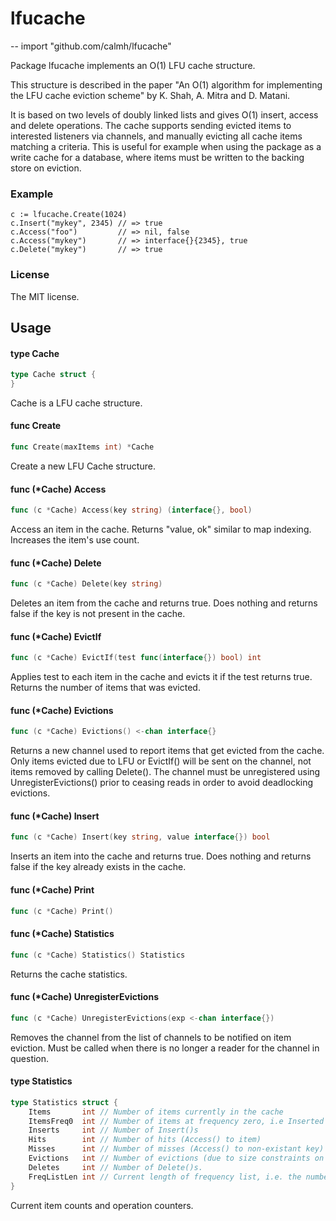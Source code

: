 # lfucache
--
    import "github.com/calmh/lfucache"

Package lfucache implements an O(1) LFU cache structure.

This structure is described in the paper "An O(1) algorithm for implementing the
LFU cache eviction scheme" by K. Shah, A. Mitra and D. Matani.

It is based on two levels of doubly linked lists and gives O(1) insert, access
and delete operations. The cache supports sending evicted items to interested
listeners via channels, and manually evicting all cache items matching a
criteria. This is useful for example when using the package as a write cache for
a database, where items must be written to the backing store on eviction.

### Example

    c := lfucache.Create(1024)
    c.Insert("mykey", 2345) // => true
    c.Access("foo")         // => nil, false
    c.Access("mykey")       // => interface{}{2345}, true
    c.Delete("mykey")       // => true


### License

The MIT license.

## Usage

#### type Cache

```go
type Cache struct {
}
```

Cache is a LFU cache structure.

#### func  Create

```go
func Create(maxItems int) *Cache
```
Create a new LFU Cache structure.

#### func (*Cache) Access

```go
func (c *Cache) Access(key string) (interface{}, bool)
```
Access an item in the cache. Returns "value, ok" similar to map indexing.
Increases the item's use count.

#### func (*Cache) Delete

```go
func (c *Cache) Delete(key string)
```
Deletes an item from the cache and returns true. Does nothing and returns false
if the key is not present in the cache.

#### func (*Cache) EvictIf

```go
func (c *Cache) EvictIf(test func(interface{}) bool) int
```
Applies test to each item in the cache and evicts it if the test returns true.
Returns the number of items that was evicted.

#### func (*Cache) Evictions

```go
func (c *Cache) Evictions() <-chan interface{}
```
Returns a new channel used to report items that get evicted from the cache. Only
items evicted due to LFU or EvictIf() will be sent on the channel, not items
removed by calling Delete(). The channel must be unregistered using
UnregisterEvictions() prior to ceasing reads in order to avoid deadlocking
evictions.

#### func (*Cache) Insert

```go
func (c *Cache) Insert(key string, value interface{}) bool
```
Inserts an item into the cache and returns true. Does nothing and returns false
if the key already exists in the cache.

#### func (*Cache) Print

```go
func (c *Cache) Print()
```

#### func (*Cache) Statistics

```go
func (c *Cache) Statistics() Statistics
```
Returns the cache statistics.

#### func (*Cache) UnregisterEvictions

```go
func (c *Cache) UnregisterEvictions(exp <-chan interface{})
```
Removes the channel from the list of channels to be notified on item eviction.
Must be called when there is no longer a reader for the channel in question.

#### type Statistics

```go
type Statistics struct {
	Items       int // Number of items currently in the cache
	ItemsFreq0  int // Number of items at frequency zero, i.e Inserted but not Accessed
	Inserts     int // Number of Insert()s
	Hits        int // Number of hits (Access() to item)
	Misses      int // Number of misses (Access() to non-existant key)
	Evictions   int // Number of evictions (due to size constraints on Insert(), or EvictIf() calls)
	Deletes     int // Number of Delete()s.
	FreqListLen int // Current length of frequency list, i.e. the number of distinct usage levels
}
```

Current item counts and operation counters.
